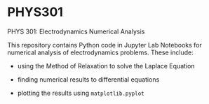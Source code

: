 # PHYS301
PHYS 301: Electrodynamics Numerical Analysis

This repository contains Python code in Jupyter Lab Notebooks for numerical analysis of electrodynamics problems. These include:

* using the Method of Relaxation to solve the Laplace Equation

* finding numerical results to differential equations 

* plotting the results using `matplotlib.pyplot`
